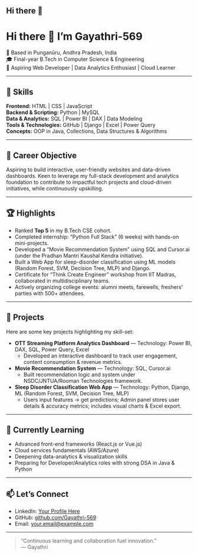 ## Hi there 👋

# Hi there 👋 I’m Gayathri-569

📍 Based in Punganūru, Andhra Pradesh, India  
🎓 Final-year B.Tech in Computer Science & Engineering  
💼 Aspiring Web Developer | Data Analytics Enthusiast | Cloud Learner  

---

## 🔧 Skills

**Frontend:** HTML | CSS | JavaScript  
**Backend & Scripting:** Python | MySQL  
**Data & Analytics:** SQL | Power BI | DAX | Data Modeling  
**Tools & Technologies:** GitHub | Django | Excel | Power Query  
**Concepts:** OOP in Java, Collections, Data Structures & Algorithms  

---

## 🎯 Career Objective

Aspiring to build interactive, user-friendly websites and data-driven dashboards. Keen to leverage my full-stack development and analytics foundation to contribute to impactful tech projects and cloud-driven initiatives, while continuously upskilling.

---

## 🏆 Highlights

- Ranked **Top 5** in my B.Tech CSE cohort.  
- Completed internship: “Python Full Stack” (6 weeks) with hands-on mini-projects.  
- Developed a “Movie Recommendation System” using SQL and Cursor.ai (under the Pradhan Mantri Kaushal Kendra initiative).  
- Built a Web App for sleep-disorder classification using ML models (Random Forest, SVM, Decision Tree, MLP) and Django.  
- Certificate for “Think Create Engineer” workshop from IIT Madras, collaborated in multidisciplinary teams.  
- Actively organizing college events: alumni meets, farewells, freshers’ parties with 500+ attendees.

---

## 📂 Projects

Here are some key projects highlighting my skill-set:

- **OTT Streaming Platform Analytics Dashboard** — Technology: Power BI, DAX, SQL, Power Query, Excel  
  * Developed an interactive dashboard to track user engagement, content consumption & revenue metrics.  
- **Movie Recommendation System** — Technology: SQL, Cursor.ai  
  * Built recommendation logic and system under NSDC/JNTUA/Rooman Technologies framework.  
- **Sleep Disorder Classification Web App** — Technology: Python, Django, ML (Random Forest, SVM, Decision Tree, MLP)  
  * Users input features → get predictions; Admin panel stores user details & accuracy metrics; includes visual charts & Excel export.

---

## 🚀 Currently Learning

- Advanced front-end frameworks (React.js or Vue.js)  
- Cloud services fundamentals (AWS/Azure)  
- Deepening data-analytics & visualization skills  
- Preparing for Developer/Analytics roles with strong DSA in Java & Python  

---

## 📫 Let’s Connect

- LinkedIn: [Your Profile Here](https://www.linkedin.com/in/your-profile)  
- GitHub: [github.com/Gayathri-569](https://github.com/Gayathri-569)  
- Email: your.email@example.com

---

> “Continuous learning and collaboration fuel innovation.”  
> — Gayathri

